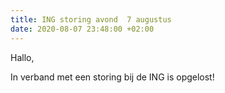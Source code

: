 ```yaml
---
title: ING storing avond  7 augustus
date: 2020-08-07 23:48:00 +02:00
---
```


Hallo,

In verband met een storing bij de ING is opgelost!